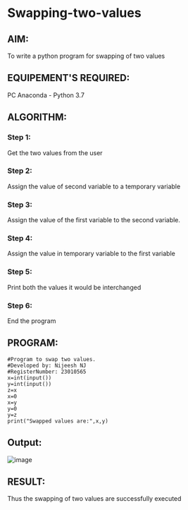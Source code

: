 # Swapping-two-values
## AIM:
To write a python program for swapping of two values
## EQUIPEMENT'S REQUIRED: 
PC
Anaconda - Python 3.7
## ALGORITHM: 
### Step 1:
Get the two values from the user
### Step 2: 
Assign the value of second variable to a temporary variable 
### Step 3: 
Assign the value of the first variable to the second variable.
### Step 4:  
Assign the value in temporary variable to the first variable
### Step 5: 
Print both the values it would be interchanged
### Step 6: 
End the program
## PROGRAM:
```
#Program to swap two values.
#Developed by: Nijeesh NJ
#RegisterNumber: 23010565
x=int(input())
y=int(input())
z=x
x=0
x=y
y=0
y=z
print("Swapped values are:",x,y)
```
## Output:
![image](https://github.com/Nijeesh-bit/Swapping-two-values/assets/89188014/5d2c5b91-8d30-4ac0-9d0a-b1dd260656b9)

## RESULT:
Thus the swapping of two values are successfully executed



